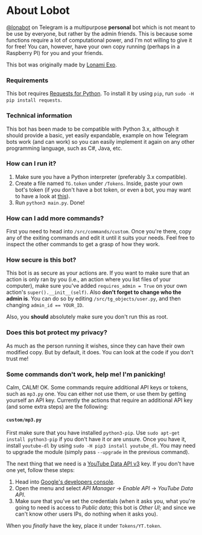 # About Lobot
[@lonabot](https://telegram.me/lonabot) on Telegram is a multipurpose **personal** bot
which is not meant to be use by everyone, but rather by the admin friends. This is because
some functions require a lot of computational power, and I'm not willing to give it for free!
You can, however, have your own copy running (perhaps in a Raspberry PI) for you and your friends.

This bot was originally made by [Lonami Exo](https://telegram.me/Lonami).

### Requirements
This bot requires [Requests for Python](http://docs.python-requests.org/en/latest/).
To install it by using `pip`, run `sudo -H pip install requests`.

### Technical information
This bot has been made to be compatible with Python 3.x, although it should provide a basic,
yet easily expandable, example on how Telegram bots work (and can work) so you can easily
implement it again on any other programming language, such as C#, Java, etc.

### How can I run it?
1. Make sure you have a Python interpreter (preferably 3.x compatible).
2. Create a file named `TG.token` under `/Tokens`. Inside, paste your own bot's
token (if you don't have a bot token, or even a bot, you may want to have
a look at [this](https://core.telegram.org/bots#3-how-do-i-create-a-bot)).
3. Run `python3 main.py`. Done!

### How can I add more commands?
First you need to head into `/src/commands/custom`. Once you're there, copy any of the exiting commands
and edit it until it suits your needs. Feel free to inspect the other commands to get a grasp of how they work.

### How secure is this bot?
This bot is as secure as your actions are. If you want to make sure that an action is only ran by you
(i.e., an action where you list files of your computer), make sure you've added `requires_admin = True`
on your own action's `super().__init__(self)`. Also **don't forget to change who the admin is**.
You can do so by editing `/src/tg_objects/user.py`, and then changing `admin_id == YOUR_ID`.

Also, you **should** absolutely make sure you don't run this as root.

### Does this bot protect my privacy?
As much as the person running it wishes, since they can have their own modified copy.
But by default, it does. You can look at the code if you don't trust me!

### Some commands don't work, help me! I'm panicking!
Calm, CALM! OK. Some commands require additional API keys or tokens, such as `mp3.py` one.
You can either not use them, or use them by getting yourself an API key.
Currently the actions that require an additional API key (and some extra steps) are the following:

#### `custom/mp3.py`
First make sure that you have installed `python3-pip`. Use `sudo apt-get install python3-pip` 
if you don't have it or are unsure. Once you have it, install `youtube-dl` by using `sudo -H pip3 install youtube_dl`.
You may need to upgrade the module (simply pass `--upgrade` in the previous command).

The next thing that we need is a [YouTube Data API v3](https://developers.google.com/youtube/v3/code_samples/#python) key.
If you don't have one yet, follow these steps:
1. Head into [Google's developers console](https://console.developers.google.com).
2. Open the menu and select _API Manager_ → _Enable API_ → _YouTube Data API_.
3. Make sure that you've set the credentials (when it asks you, what you're going to need is
access to _Public data_; this bot is _Other UI_; and since we can't know other users IPs, do nothing when it asks you).

When you _finally_ have the key, place it under `Tokens/YT.token`.
